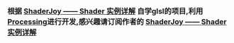 ### 根据 [ShaderJoy —— Shader 实例详解](https://blog.csdn.net/panda1234lee/category_9267321.html) 自学glsl的项目,利用[Processing](https://processing.org/)进行开发,感兴趣请订阅作者的 [ShaderJoy —— Shader 实例详解](https://blog.csdn.net/panda1234lee/category_9267321.html)
